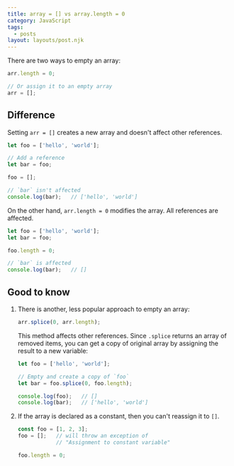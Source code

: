 ```yaml
---
title: array = [] vs array.length = 0
category: JavaScript
tags:
  - posts
layout: layouts/post.njk
---
```


There are two ways to empty an array:

```js
arr.length = 0;

// Or assign it to an empty array
arr = [];
```

## Difference

Setting `arr = []` creates a new array and doesn't affect other references.

```js
let foo = ['hello', 'world'];

// Add a reference
let bar = foo;

foo = [];

// `bar` isn't affected
console.log(bar);   // ['hello', 'world']
```

On the other hand, `arr.length = 0` modifies the array. All references are affected.

```js
let foo = ['hello', 'world'];
let bar = foo;

foo.length = 0;

// `bar` is affected
console.log(bar);   // []
```

## Good to know

1. There is another, less popular approach to empty an array:

    ```js
    arr.splice(0, arr.length);
    ```

    This method affects other references. Since `.splice` returns an array of removed items, you can get a copy of original array
    by assigning the result to a new variable:

    ```js
    let foo = ['hello', 'world'];

    // Empty and create a copy of `foo`
    let bar = foo.splice(0, foo.length);

    console.log(foo);   // []
    console.log(bar);   // ['hello', 'world']
    ```

2. If the array is declared as a constant, then you can't reassign it to `[]`.

    ```js
    const foo = [1, 2, 3];
    foo = [];   // will throw an exception of 
                // "Assignment to constant variable"

    foo.length = 0;
    ```